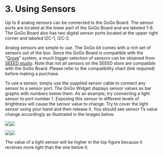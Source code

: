 # 3. Using Sensors

Up to 8 analog sensors can be connected to the GoGo Board. The sensor ports are located at the lower part of the GoGo Board and are labeled 1-8. The GoGo Board also has two digital sensor ports located at the upper right corner and labeled I2C-1, I2C-2.

Analog sensors are simple to use. The GoGo kit comes with a rich set of sensors out of the box. Since the GoGo Board is compatible with the “[Grove](http://www.seeedstudio.com/wiki/Grove_System)” system, a much bigger selection of sensors can be obtained from [SEEED studio](https://www.seeedstudio.com). Note that not all sensors on the SEEED store are compatible with the GoGo Board. Please refer to the compatibility chart \(link required\) before making a purchase.

To use a sensor, simply use the supplied sensor cable to connect any sensor to a sensor port. The GoGo Widget displays sensor values as bar graphs with numbers below them. As an example, try connecting a light sensor to port number 1. Exposing this sensor to different levels of brightness will cause the sensor value to change. Try to cover the light sensor using your hand and then release it. You should see sensor 1’s value change accordingly as illustrated in the images below.

![](https://lh6.googleusercontent.com/6yTco31szs6078l93HRB9q2I76E3GgGeaKNruVVN66T6WFMgW_M0cGlpu2hOnONOXDoEWIIZLyXZ5Y3jreHbETzOVykryOB-cv_hnki3Je2jrOPeu8WFrVxAcG9uMgyK0n3-mQMf)![](https://lh3.googleusercontent.com/5dL8I6zWLLvC7u3JPIC1LAeM7tLWCnavBtvvwpu-FAdT0WEqNpzUaqozXyUVSACS5wAN1S17FMF1iOWgyrghnHvCchIhDD5QQxd7zyvvWF73oxubuNA5S8d7K1UkaaQaQpXTa5bt)

![](https://lh5.googleusercontent.com/QvWqZgmP5hgKislAgSgjRPdADaLEkf2cjYgF2TIwoosQU1xMpPBqeaMQ7W3Mko0_N3bL6B9fZQcymhigVojpzzdaIbazg0wFjREoCyLNZz_dTVztJNF00lO5ZOZdT_DFuRHytgri)![](https://lh3.googleusercontent.com/vacLSnU69A5KbTvpA-7kqdfsQ_ljvbpEYNq7-fAAe5LVwR9Z7kq2YY8nTq4PZU3tMXivyzBnZB0ymlh5MZEde96ERP4jpwD_FOSQXCLpisdlz_56eq-tsVyLOlV0rTRq_L4ZfrIR)

The value of a light sensor will be higher in the top figure because it receives more light than the one below it.

